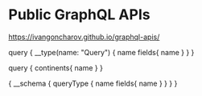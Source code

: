 # Public GraphQL APIs
https://ivangoncharov.github.io/graphql-apis/


query {
 __type(name: "Query") {
   name
   fields{
     name
   }
 }
}


query {
  continents{
      name
    }
}


{
  __schema {
    queryType {
      name
      fields{
        name
      }
    }
  }
}
